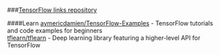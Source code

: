 ###[TensorFlow links repository](https://github.com/jtoy/awesome-tensorflow)


####Learn
[aymericdamien/TensorFlow-Examples](https://github.com/aymericdamien/TensorFlow-Examples) - TensorFlow tutorials and code examples for beginners  
[tflearn/tflearn](https://github.com/tflearn/tflearn) - Deep learning library featuring a higher-level API for TensorFlow


